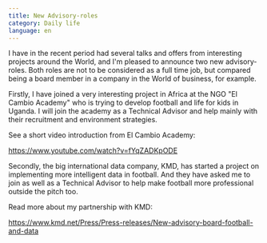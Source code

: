 ```yaml
---
title: New Advisory-roles
category: Daily life
language: en
---
```

I have in the recent period had several talks and offers from interesting projects around the World, and I'm pleased to announce two new advisory-roles. Both roles are not to be considered as a full time job, but compared being a board member in a company in the World of business, for example.

Firstly, I have joined a very interesting project in Africa at the NGO "El Cambio Academy" who is trying to develop football and life for kids in Uganda. I will join the academy as a Technical Advisor and help mainly with their recruitment and environment strategies.

See a short video introduction from El Cambio Academy:

<https://www.youtube.com/watch?v=fYqZADKpODE> 

Secondly, the big international data company, KMD, has started a project on implementing more intelligent data in football. And they have asked me to join as well as a Technical Advisor to help make football more professional outside the pitch too.

Read more about my partnership with KMD:

<https://www.kmd.net/Press/Press-releases/New-advisory-board-football-and-data>
